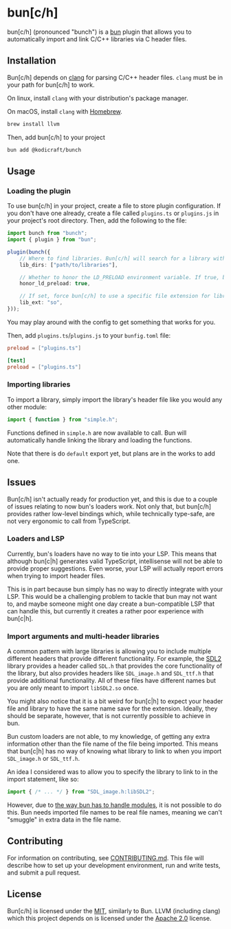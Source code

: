 # bun\[c/h\]

bun\[c/h\] (pronounced "bunch") is a [bun](https://bun.sh/) plugin that allows you to automatically import and link C/C++ libraries via C header files.

## Installation

Bun\[c/h\] depends on [clang](https://clang.llvm.org/) for parsing C/C++ header files. `clang` must be in your path for bun\[c/h\] to work.

On linux, install `clang` with your distribution's package manager.

On macOS, install `clang` with [Homebrew](https://brew.sh/).

```sh
brew install llvm
```

Then, add bun\[c/h\] to your project

```sh
bun add @kodicraft/bunch
```


## Usage

### Loading the plugin
To use bun\[c/h\] in your project, create a file to store plugin configuration. If you don't have one already, create a file called `plugins.ts` or `plugins.js` in your project's root directory. Then, add the following to the file:

```ts
import bunch from "bunch";
import { plugin } from "bun";

plugin(bunch({
    // Where to find libraries. Bun[c/h] will search for a library with the same name as the header in each directory in order. Defaults to ["/usr/lib", "/usr/local/lib""]
    lib_dirs: ["path/to/libraries"],

    // Whether to honor the LD_PRELOAD environment variable. If true, bun[c/h] will search for libraries in the directories specified by LD_PRELOAD before searching in the directories specified by lib_dirs. Defaults to true.
    honor_ld_preload: true,

    // If set, force bun[c/h] to use a specific file extension for libraries instead of using your OS's default. Defaults to undefined.
    lib_ext: "so",
}));
```

You may play around with the config to get something that works for you.

Then, add `plugins.ts`/`plugins.js` to your `bunfig.toml` file:

```toml
preload = ["plugins.ts"]

[test]
preload = ["plugins.ts"]
```

### Importing libraries
To import a library, simply import the library's header file like you would any other module:

```ts
import { function } from "simple.h";
```

Functions defined in `simple.h` are now available to call. Bun will automatically handle linking the library and loading the functions.

Note that there is do `default` export yet, but plans are in the works to add one.

## Issues

Bun\[c/h\] isn't actually ready for production yet, and this is due to a couple of issues relating to now bun's loaders work. Not only that, but bun\[c/h\] provides rather low-level bindings which, while technically type-safe, are not very ergonomic to call from TypeScript.

### Loaders and LSP
Currently, bun's loaders have no way to tie into your LSP. This means that although bun\[c|h\] generates valid TypeScript, intellisense will not be able to provide proper suggestions. Even worse, your LSP will actually report errors when trying to import header files. 

This is in part because bun simply has no way to directly integrate with your LSP. This would be a challenging problem to tackle that bun may not want to, and maybe someone might one day create a bun-compatible LSP that can handle this, but currently it creates a rather poor experience with bun\[c|h\].

### Import arguments and multi-header libraries
A common pattern with large libraries is allowing you to include multiple different headers that provide different functionality. For example, the [SDL2](https://www.libsdl.org/) library provides a header called `SDL.h` that provides the core functionality of the library, but also provides headers like `SDL_image.h` and `SDL_ttf.h` that provide additional functionality. All of these files have different names but you are only meant to import `libSDL2.so` once.

You might also notice that it is a bit weird for bun\[c|h\] to expect your header file and library to have the same name save for the extension. Ideally, they should be separate, however, that is not currently possible to achieve in bun.

Bun custom loaders are not able, to my knowledge, of getting any extra information other than the file name of the file being imported. This means that bun\[c|h\] has no way of knowing what library to link to when you import `SDL_image.h` or `SDL_ttf.h`.

An idea I considered was to allow you to specify the library to link to in the import statement, like so:

```ts
import { /* ... */ } from "SDL_image.h:libSDL2";
```

However, due to [the way bun has to handle modules](https://bun.sh/docs/runtime/modules), it is not possible to do this. Bun needs imported file names to be real file names, meaning we can't "smuggle" in extra data in the file name.

## Contributing

For information on contributing, see [CONTRIBUTING.md](CONTRIBUTING.md). This file will describe how to set up your development environment, run and write tests, and submit a pull request.

## License

Bun\[c/h\] is licensed under the [MIT](LICENSE), similarly to Bun. LLVM (including clang) which this project depends on is licensed under the [Apache 2.0](https://llvm.org/foundation/relicensing/LICENSE.txt) license.